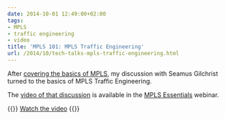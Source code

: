 ```yaml
---
date: 2014-10-01 12:49:00+02:00
tags:
- MPLS
- traffic engineering
- video
title: 'MPLS 101: MPLS Traffic Engineering'
url: /2014/10/tech-talks-mpls-traffic-engineering.html
---
```

After [covering the basics of MPLS](https://blog.ipspace.net/2014/09/tech-talks-essence-of-mpls.html), my discussion with Seamus Gilchrist turned to the basics of MPLS Traffic Engineering.

The [video of that discussion](https://my.ipspace.net/bin/get/MPLS101/2%20-%20MPLS-TE%20Basics.mp4?doccode=MPLS101) is available in the [MPLS Essentials](https://www.ipspace.net/MPLS_Essentials) webinar.

{{<jump>}}
[Watch the video](https://my.ipspace.net/bin/get/MPLS101/2%20-%20MPLS-TE%20Basics.mp4?doccode=MPLS101)
{{</jump>}}
